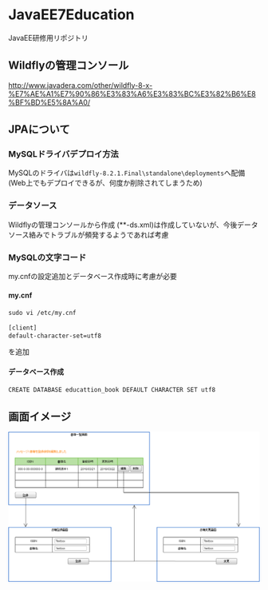 # JavaEE7Education
JavaEE研修用リポジトリ

## Wildflyの管理コンソール
http://www.javadera.com/other/wildfly-8-x-%E7%AE%A1%E7%90%86%E3%83%A6%E3%83%BC%E3%82%B6%E8%BF%BD%E5%8A%A0/

## JPAについて

### MySQLドライバデプロイ方法
MySQLのドライバは`wildfly-8.2.1.Final\standalone\deployments`へ配備
(Web上でもデプロイできるが、何度か削除されてしまうため)

### データソース
Wildflyの管理コンソールから作成
(**-ds.xml)は作成していないが、今後データソース絡みでトラブルが頻発するようであれば考慮

### MySQLの文字コード
my.cnfの設定追加とデータベース作成時に考慮が必要

#### my.cnf
```
sudo vi /etc/my.cnf
```
```
[client]
default-character-set=utf8
```
を追加

#### データベース作成
```
CREATE DATABASE educattion_book DEFAULT CHARACTER SET utf8
```

## 画面イメージ
![画面イメージ](https://github.com/palette-education-ms/JavaEE7Education/blob/master/img/画面イメージ.png "画面イメージ")
